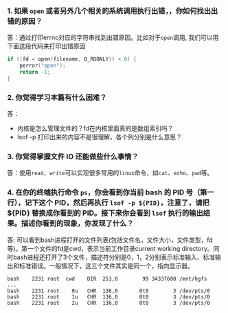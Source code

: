
### 1. 如果 `open` 或者另外几个相关的系统调用执行出错，，你如何找出出错的原因？

答：通过打印errno对应的字符串找到出错原因。比如对于`open`调用, 我们可以用下面这段代码来打印出错原因

```C
if ((fd = open(filename, O_RDONLY)) < 0) {
    perror("open");
    return -1;
}
```

### 2. 你觉得学习本篇有什么困难？

答：
- 内核是怎么管理文件的？fd在内核里面真的是数组索引吗？
- lsof -p 打印出来的内容不是很理解，各个列分别是什么意思？

### 3. 你觉得掌握文件 IO 还能做些什么事情？

答：使用`read`、`write`可以实现很多常用的`linux`命令，如`cat`、`echo`、`pwd`等。

### 4. 在你的终端执行命令 `ps`，你会看到你当前 bash 的 PID 号（第一行），记下这个 PID，然后再执行 `lsof -p ${PID}`，注意了，请把 ${PID} 替换成你看到的 PID。接下来你会看到 `lsof` 执行的输出结果。描述你看到的现象，你发现了什么？

答: 可以看到bash进程打开的文件列表(包括文件名，文件大小，文件类型，fd等)。第一个文件的fd是cwd，表示当前工作目录current working directory。同时bash进程还打开了3个文件，描述符分别是0，1，2分别表示标准输入、标准输出和标准错误。一般情况下，这三个文件其实是同一个，指向显示器。

```
bash    2231 root  cwd    DIR  253,0        99 34337600 /mnt/hgfs
...
bash    2231 root    0u   CHR  136,0       0t0        3 /dev/pts/0
bash    2231 root    1u   CHR  136,0       0t0        3 /dev/pts/0
bash    2231 root    2u   CHR  136,0       0t0        3 /dev/pts/0
```